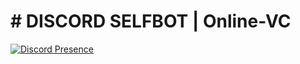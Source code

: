 # # DISCORD SELFBOT | Online-VC

[![Discord Presence](https://lanyard.cnrad.dev/api/874898422233178142)](https://discord.com/users/874898422233178142)
